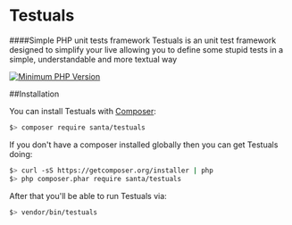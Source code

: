 # Testuals
####Simple PHP unit tests framework
Testuals is an unit test framework designed to simplify your live allowing you to define some stupid tests in a simple, understandable and more textual way 

[![Minimum PHP Version](https://img.shields.io/badge/php-%3E%3D%205.6-8892BF.svg?style=flat-square)](https://php.net/)

##Installation

You can install Testuals with [Composer](https://getcomposer.org):

```bash
$> composer require santa/testuals
```

If you don't have a composer installed globally then you can get Testuals doing:
```bash
$> curl -sS https://getcomposer.org/installer | php
$> php composer.phar require santa/testuals
```

After that you'll be able to run Testuals via:

```bash
$> vendor/bin/testuals
```
